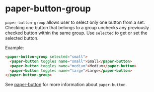 # paper-button-group

`paper-button-group` allows user to select only one button from a set.
Checking one button that belongs to a group unchecks any
previously checked button within the same group. Use
`selected` to get or set the selected button.

Example:

```html
<paper-button-group selected="small">
  <paper-button toggles name="small">Small</paper-button>
  <paper-button toggles name="medium">Medium</paper-button>
  <paper-button toggles name="large">Large</paper-button>
</paper-button-group>
```

See <a href="paper-button.html">paper-button</a> for more
information about `paper-button`.
